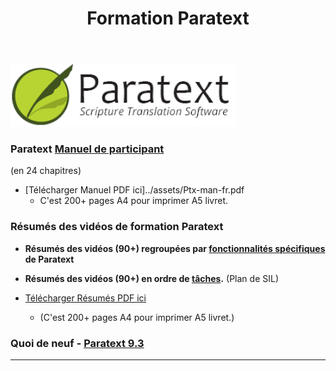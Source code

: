 ﻿---
title: Formation Paratext 
sidebar_position: 1
slug: /
---


![](../../../../static/img/cropped-PT9-web-banner.png)  




### Paratext [**Manuel de participant**](Training-Manual/Overview) 
(en 24 chapitres)

-  [Télécharger Manuel PDF ici]../assets/Ptx-man-fr.pdf  
   - C'est 200+ pages A4 pour imprimer A5 livret.
### Résumés des vidéos de formation Paratext
-  **Résumés des vidéos (90+) regroupées par [fonctionnalités spécifiques](Video-summaries/00-list-of-features.md) de Paratext**

-  **Résumés des vidéos (90+) en ordre de [tâches](Video-summaries/00-list-of-videos.md).** (Plan de SIL)

-  [Télécharger Résumés PDF ici](../assets/Ptx-VS-fr.pdf)  
   - (C'est 200+ pages A4 pour imprimer A5 livret.)

### Quoi de neuf - [Paratext 9.3](Video-summaries/00-Whats-new.md)

----